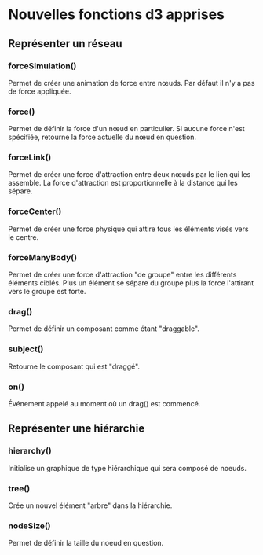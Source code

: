 # Nouvelles fonctions d3 apprises

## Représenter un réseau

### forceSimulation()

Permet de créer une animation de force entre nœuds. Par défaut il n'y a pas de force appliquée.

### force()

Permet de définir la force d'un nœud en particulier. Si aucune force n'est spécifiée, retourne la force actuelle du nœud en question.

### forceLink()

Permet de créer une force d'attraction entre deux nœuds par le lien qui les assemble. La force d'attraction est proportionnelle à la distance qui les sépare.

### forceCenter()

Permet de créer une force physique qui attire tous les éléments visés vers le centre.

### forceManyBody()

Permet de créer une force d'attraction "de groupe" entre les différents éléments ciblés. Plus un élément se sépare du groupe plus la force l'attirant vers le groupe est forte.

### drag()

Permet de définir un composant comme étant "draggable".

### subject()

Retourne le composant qui est "draggé".

### on()

Événement appelé au moment où un drag() est commencé.

## Représenter une hiérarchie

### hierarchy()

Initialise un graphique de type hiérarchique qui sera composé de noeuds.

### tree()

Crée un nouvel élément "arbre" dans la hiérarchie.

### nodeSize()

Permet de définir la taille du noeud en question.